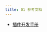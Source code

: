 ```yaml
---
title: 01 参考文档
---
```


- [插件开发手册](https://github.com/jamiebuilds/babel-handbook/blob/master/translations/zh-Hans/plugin-handbook.md#toc-get-the-path-of-a-sub-node)
